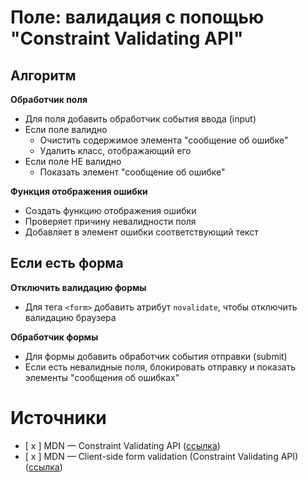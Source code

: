 # Поле: валидация с попощью "Constraint Validating API"

## Алгоритм
**Обработчик поля**
- Для поля добавить обработчик события ввода (input)
- Если поле валидно
  - Очистить содержимое элемента "сообщение об ошибке"
  - Удалить класс, отображающий его
- Если поле НЕ валидно
  - Показать элемент "сообщение об ошибке"

**Функция отображения ошибки**
- Создать функцию отображения ошибки
- Проверяет причину невалидности поля
- Добавляет в элемент ошибки соответствующий текст


## Если есть форма
**Отключить валидацию формы**
- Для тега `<form>` добавить атрибут `novalidate`, чтобы отключить валидацию браузера

**Обработчик формы**
- Для формы добавить обработчик события отправки (submit)
- Если есть невалидные поля, блокировать отправку и показать элементы "сообщения об ошибках"


# Источники
- [ x ] MDN — Constraint Validating API ([ссылка](https://developer.mozilla.org/en-US/docs/Web/API/Constraint_validation))
- [ x ] MDN — Client-side form validation (Constraint Validating API) ([ссылка](https://developer.mozilla.org/en-US/docs/Learn/Forms/Form_validation#the_constraint_validation_api))